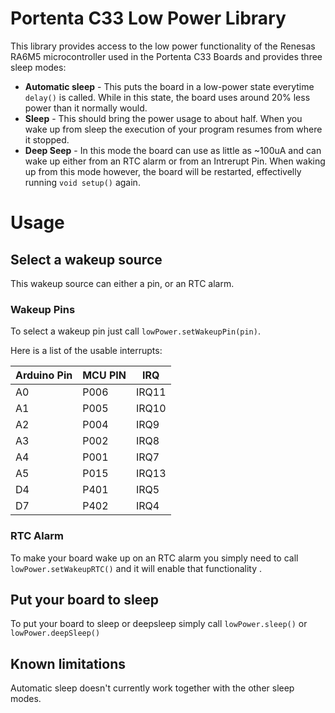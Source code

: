 # Portenta C33 Low Power Library

This library provides access to the low power functionality of the Renesas RA6M5 microcontroller used in the Portenta C33 Boards and provides three sleep modes:
*  **Automatic sleep** - This puts the board in a low-power state everytime `delay()` is called. While in this state, the board uses around 20% less power than it normally would.
*  **Sleep** - This should bring the power usage to about half. When you wake up from sleep the execution of your program resumes from where it stopped.
*  **Deep Seep** - In this mode the board can use as little as ~100uA and can wake up either from an RTC alarm or from an Intrerupt Pin. When waking up from this mode however, the board will be restarted, effectivelly running `void setup()` again. 


# Usage
## Select a wakeup source
This wakeup source can either a pin, or an RTC alarm.

### Wakeup Pins
To select a wakeup pin just call `lowPower.setWakeupPin(pin)`.

Here is a list of the usable interrupts: 

| Arduino Pin | MCU PIN | IRQ     |
|-------------|---------|---------|
| A0          | P006    | IRQ11|
| A1          | P005    | IRQ10|
| A2          | P004    | IRQ9 |
| A3          | P002    | IRQ8 |
| A4          | P001    | IRQ7 |
| A5          | P015    | IRQ13|
| D4          | P401    | IRQ5 |
| D7          | P402    | IRQ4 |



### RTC Alarm
To make your board wake up on an RTC alarm you simply need to call `lowPower.setWakeupRTC()` and it will enable that functionality .


## Put your board to sleep
To put your board to sleep or deepsleep simply call `lowPower.sleep()` or  `lowPower.deepSleep()`


## Known limitations
Automatic sleep doesn't currently work together with the other sleep modes.


